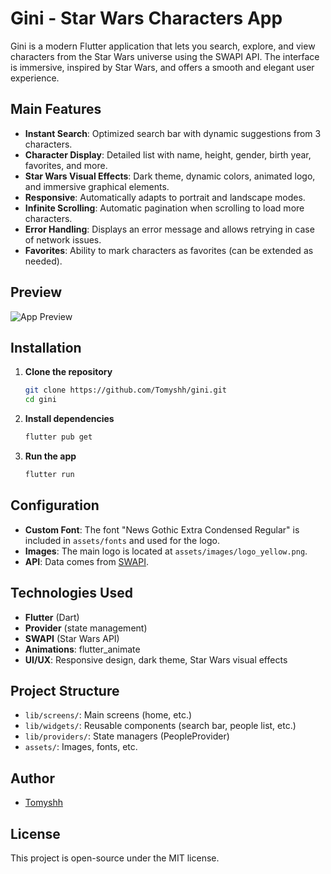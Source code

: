 # Gini - Star Wars Characters App

Gini is a modern Flutter application that lets you search, explore, and view characters from the Star Wars universe using the SWAPI API. The interface is immersive, inspired by Star Wars, and offers a smooth and elegant user experience.

## Main Features

- **Instant Search**: Optimized search bar with dynamic suggestions from 3 characters.
- **Character Display**: Detailed list with name, height, gender, birth year, favorites, and more.
- **Star Wars Visual Effects**: Dark theme, dynamic colors, animated logo, and immersive graphical elements.
- **Responsive**: Automatically adapts to portrait and landscape modes.
- **Infinite Scrolling**: Automatic pagination when scrolling to load more characters.
- **Error Handling**: Displays an error message and allows retrying in case of network issues.
- **Favorites**: Ability to mark characters as favorites (can be extended as needed).

## Preview

![App Preview](assets/images/logo_yellow.png)

## Installation

1. **Clone the repository**
   ```bash
   git clone https://github.com/Tomyshh/gini.git
   cd gini
   ```
2. **Install dependencies**
   ```bash
   flutter pub get
   ```
3. **Run the app**
   ```bash
   flutter run
   ```

## Configuration
- **Custom Font**: The font "News Gothic Extra Condensed Regular" is included in `assets/fonts` and used for the logo.
- **Images**: The main logo is located at `assets/images/logo_yellow.png`.
- **API**: Data comes from [SWAPI](https://swapi.dev/).

## Technologies Used
- **Flutter** (Dart)
- **Provider** (state management)
- **SWAPI** (Star Wars API)
- **Animations**: flutter_animate
- **UI/UX**: Responsive design, dark theme, Star Wars visual effects

## Project Structure
- `lib/screens/`: Main screens (home, etc.)
- `lib/widgets/`: Reusable components (search bar, people list, etc.)
- `lib/providers/`: State managers (PeopleProvider)
- `assets/`: Images, fonts, etc.

## Author
- [Tomyshh](https://github.com/Tomyshh)

## License
This project is open-source under the MIT license. 